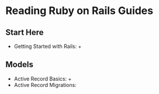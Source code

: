 # Reading Ruby on Rails Guides
## Start Here
* Getting Started with Rails: +

## Models
* Active Record Basics: +
* Active Record Migrations:
